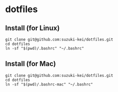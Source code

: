 # dotfiles

## Install (for Linux)

    git clone git@github.com:suzuki-kei/dotfiles.git
    cd dotfiles
    ln -sf "$(pwd)/.bashrc" "~/.bashrc"

## Install (for Mac)

    git clone git@github.com:suzuki-kei/dotfiles.git
    cd dotfiles
    ln -sf "$(pwd)/.bashrc-mac" "~/.bashrc"

